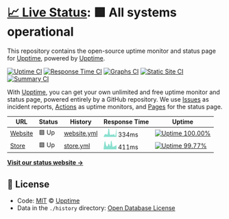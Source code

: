 # [📈 Live Status](https://upptime.github.io/upptime): <!--live status--> **🟩 All systems operational**

This repository contains the open-source uptime monitor and status page for [Upptime](https://upptime.js.org), powered by [Upptime](https://github.com/upptime/upptime).

[![Uptime CI](https://github.com/koj-co/upptime/workflows/Uptime%20CI/badge.svg)](https://github.com/koj-co/upptime/actions?query=workflow%3A%22Uptime+CI%22)
[![Response Time CI](https://github.com/koj-co/upptime/workflows/Response%20Time%20CI/badge.svg)](https://github.com/koj-co/upptime/actions?query=workflow%3A%22Response+Time+CI%22)
[![Graphs CI](https://github.com/koj-co/upptime/workflows/Graphs%20CI/badge.svg)](https://github.com/koj-co/upptime/actions?query=workflow%3A%22Graphs+CI%22)
[![Static Site CI](https://github.com/koj-co/upptime/workflows/Static%20Site%20CI/badge.svg)](https://github.com/koj-co/upptime/actions?query=workflow%3A%22Static+Site+CI%22)
[![Summary CI](https://github.com/koj-co/upptime/workflows/Summary%20CI/badge.svg)](https://github.com/koj-co/upptime/actions?query=workflow%3A%22Summary+CI%22)

With [Upptime](https://upptime.js.org), you can get your own unlimited and free uptime monitor and status page, powered entirely by a GitHub repository. We use [Issues](https://github.com/upptime/upptime/issues) as incident reports, [Actions](https://github.com/upptime/upptime/actions) as uptime monitors, and [Pages](https://upptime.github.io/upptime) for the status page.

<!--start: status pages-->
<!-- This summary is generated by Upptime (https://github.com/upptime/upptime) -->
<!-- Do not edit this manually, your changes will be overwritten -->

| URL                                   | Status | History                                                                             | Response Time                                                                | Uptime                                                                                                                                                                                                 |
| ------------------------------------- | ------ | ----------------------------------------------------------------------------------- | ---------------------------------------------------------------------------- | ------------------------------------------------------------------------------------------------------------------------------------------------------------------------------------------------------ |
| [Website](https://nutriot.com)        | 🟩 Up  | [website.yml](https://github.com/nutriot/status/commits/master/history/website.yml) | <img alt="Response time graph" src="./graphs/website.png" height="20"> 334ms | [![Uptime 100.00%](https://img.shields.io/endpoint?url=https%3A%2F%2Fraw.githubusercontent.com%2Fnutriot%2Fstatus%2Fmaster%2Fapi%2Fwebsite%2Fuptime.json)](https://status.nutriot.com/history/website) |
| [Store](https://nutriot.bandcamp.com) | 🟩 Up  | [store.yml](https://github.com/nutriot/status/commits/master/history/store.yml)     | <img alt="Response time graph" src="./graphs/store.png" height="20"> 411ms   | [![Uptime 99.77%](https://img.shields.io/endpoint?url=https%3A%2F%2Fraw.githubusercontent.com%2Fnutriot%2Fstatus%2Fmaster%2Fapi%2Fstore%2Fuptime.json)](https://status.nutriot.com/history/store)      |

<!--end: status pages-->

[**Visit our status website →**](https://status.nutriot.com)

## 📄 License

- Code: [MIT](./LICENSE) © [Upptime](https://upptime.js.org)
- Data in the `./history` directory: [Open Database License](https://opendatacommons.org/licenses/odbl/1-0/)
